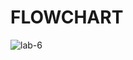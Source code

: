 # FLOWCHART

![lab-6](https://github.com/Hritsinha8/22122151-MDS273L-JAVA/assets/113588348/4c3669e5-5c2d-4b17-96af-d13f1a846917)
